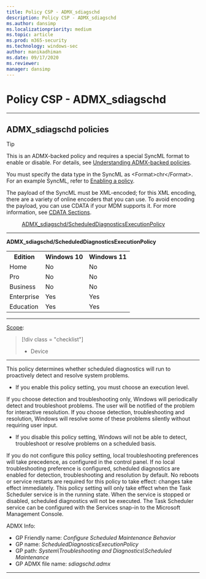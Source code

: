 ```yaml
---
title: Policy CSP - ADMX_sdiagschd
description: Policy CSP - ADMX_sdiagschd
ms.author: dansimp
ms.localizationpriority: medium
ms.topic: article
ms.prod: m365-security
ms.technology: windows-sec
author: manikadhiman
ms.date: 09/17/2020
ms.reviewer: 
manager: dansimp
---
```


# Policy CSP - ADMX_sdiagschd

<hr/>

<!--Policies-->
## ADMX_sdiagschd policies  

> [!TIP]
> This is an ADMX-backed policy and requires a special SyncML format to enable or disable. For details, see [Understanding ADMX-backed policies](./understanding-admx-backed-policies.md).
> 
> You must specify the data type in the SyncML as &lt;Format&gt;chr&lt;/Format&gt;. For an example SyncML, refer to [Enabling a policy](./understanding-admx-backed-policies.md#enabling-a-policy).
> 
> The payload of the SyncML must be XML-encoded; for this XML encoding, there are a variety of online encoders that you can use. To avoid encoding the payload, you can use CDATA if your MDM supports it. For more information, see [CDATA Sections](http://www.w3.org/TR/REC-xml/#sec-cdata-sect).

<dl>
  <dd>
    <a href="#admx-sdiagschd-scheduleddiagnosticsexecutionpolicy">ADMX_sdiagschd/ScheduledDiagnosticsExecutionPolicy</a>
  </dd>
</dl>


<hr/>

<!--Policy-->
<a href="" id="admx-sdiagschd-scheduleddiagnosticsexecutionpolicy"></a>**ADMX_sdiagschd/ScheduledDiagnosticsExecutionPolicy**  

<!--SupportedSKUs-->
<table>
<tr>
    <th>Edition</th>
    <th>Windows 10</th>
    <th>Windows 11</th>
</tr>
<tr>
    <td>Home</td>
    <td>No</td>
    <td>No</td>
</tr>
<tr>
    <td>Pro</td>
    <td>No</td>
    <td>No</td>
</tr>
<tr>
    <td>Business</td>
    <td>No</td>
    <td>No</td>
</tr>
<tr>
    <td>Enterprise</td>
    <td>Yes</td>
    <td>Yes</td>
</tr>
<tr>
    <td>Education</td>
    <td>Yes</td>
    <td>Yes</td>
</tr>
</table>

<!--/SupportedSKUs-->
<hr/>

<!--Scope-->
[Scope](./policy-configuration-service-provider.md#policy-scope):

> [!div class = "checklist"]
> * Device

<hr/>

<!--/Scope-->
<!--Description-->
This policy determines whether scheduled diagnostics will run to proactively detect and resolve system problems.  

- If you enable this policy setting, you must choose an execution level. 

If you choose detection and troubleshooting only, Windows will periodically detect and troubleshoot problems. The user will be notified of the problem for interactive resolution. 
If you choose detection, troubleshooting and resolution, Windows will resolve some of these problems silently without requiring user input. 

- If you disable this policy setting, Windows will not be able to detect, troubleshoot or resolve problems on a scheduled basis. 

If you do not configure this policy setting, local troubleshooting preferences will take precedence, as configured in the control panel. If no local troubleshooting preference is configured, scheduled diagnostics are enabled for detection, troubleshooting and resolution by default. No reboots or service restarts are required for this policy to take effect: changes take effect immediately. This policy setting will only take effect when the Task Scheduler service is in the running state. When the service is stopped or disabled, scheduled diagnostics will not be executed.  The Task Scheduler service can be configured with the Services snap-in to the Microsoft Management Console.

<!--/Description-->

<!--ADMXBacked-->
ADMX Info:  
-   GP Friendly name: *Configure Scheduled Maintenance Behavior*
-   GP name: *ScheduledDiagnosticsExecutionPolicy*
-   GP path: *System\Troubleshooting and Diagnostics\Scheduled Maintenance*
-   GP ADMX file name: *sdiagschd.admx*

<!--/ADMXBacked-->
<!--/Policy-->
<hr/>


<!--/Policies-->

